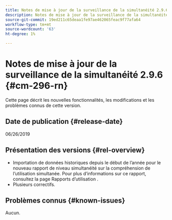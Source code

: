 ```yaml
---
title: Notes de mise à jour de la surveillance de la simultanéité 2.9.6
description: Notes de mise à jour de la surveillance de la simultanéité 2.9.6
source-git-commit: 19ed211c65deaa1fe97ae462065feac9f77afa64
workflow-type: tm+mt
source-wordcount: '63'
ht-degree: 1%

---
```



# Notes de mise à jour de la surveillance de la simultanéité 2.9.6 {#cm-296-rn}

Cette page décrit les nouvelles fonctionnalités, les modifications et les problèmes connus de cette version.

## Date de publication {#release-date}

06/26/2019


## Présentation des versions {#rel-overview}

* Importation de données historiques depuis le début de l’année pour le nouveau rapport de niveau simultanéité sur la compréhension de l’utilisation simultanée. Pour plus d’informations sur ce rapport, consultez la page Rapports d’utilisation .
* Plusieurs correctifs.


## Problèmes connus {#known-issues}

Aucun.

